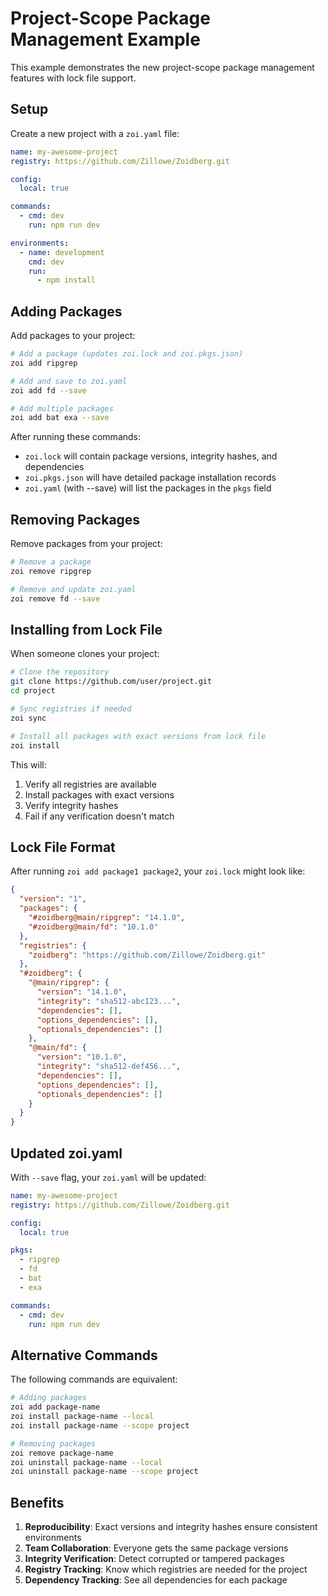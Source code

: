 # Project-Scope Package Management Example

This example demonstrates the new project-scope package management features with lock file support.

## Setup

Create a new project with a `zoi.yaml` file:

```yaml
name: my-awesome-project
registry: https://github.com/Zillowe/Zoidberg.git

config:
  local: true

commands:
  - cmd: dev
    run: npm run dev

environments:
  - name: development
    cmd: dev
    run:
      - npm install
```

## Adding Packages

Add packages to your project:

```bash
# Add a package (updates zoi.lock and zoi.pkgs.json)
zoi add ripgrep

# Add and save to zoi.yaml
zoi add fd --save

# Add multiple packages
zoi add bat exa --save
```

After running these commands:
- `zoi.lock` will contain package versions, integrity hashes, and dependencies
- `zoi.pkgs.json` will have detailed package installation records
- `zoi.yaml` (with --save) will list the packages in the `pkgs` field

## Removing Packages

Remove packages from your project:

```bash
# Remove a package
zoi remove ripgrep

# Remove and update zoi.yaml
zoi remove fd --save
```

## Installing from Lock File

When someone clones your project:

```bash
# Clone the repository
git clone https://github.com/user/project.git
cd project

# Sync registries if needed
zoi sync

# Install all packages with exact versions from lock file
zoi install
```

This will:
1. Verify all registries are available
2. Install packages with exact versions
3. Verify integrity hashes
4. Fail if any verification doesn't match

## Lock File Format

After running `zoi add package1 package2`, your `zoi.lock` might look like:

```json
{
  "version": "1",
  "packages": {
    "#zoidberg@main/ripgrep": "14.1.0",
    "#zoidberg@main/fd": "10.1.0"
  },
  "registries": {
    "zoidberg": "https://github.com/Zillowe/Zoidberg.git"
  },
  "#zoidberg": {
    "@main/ripgrep": {
      "version": "14.1.0",
      "integrity": "sha512-abc123...",
      "dependencies": [],
      "options_dependencies": [],
      "optionals_dependencies": []
    },
    "@main/fd": {
      "version": "10.1.0",
      "integrity": "sha512-def456...",
      "dependencies": [],
      "options_dependencies": [],
      "optionals_dependencies": []
    }
  }
}
```

## Updated zoi.yaml

With `--save` flag, your `zoi.yaml` will be updated:

```yaml
name: my-awesome-project
registry: https://github.com/Zillowe/Zoidberg.git

config:
  local: true

pkgs:
  - ripgrep
  - fd
  - bat
  - exa

commands:
  - cmd: dev
    run: npm run dev
```

## Alternative Commands

The following commands are equivalent:

```bash
# Adding packages
zoi add package-name
zoi install package-name --local
zoi install package-name --scope project

# Removing packages
zoi remove package-name
zoi uninstall package-name --local
zoi uninstall package-name --scope project
```

## Benefits

1. **Reproducibility**: Exact versions and integrity hashes ensure consistent environments
2. **Team Collaboration**: Everyone gets the same package versions
3. **Integrity Verification**: Detect corrupted or tampered packages
4. **Registry Tracking**: Know which registries are needed for the project
5. **Dependency Tracking**: See all dependencies for each package
